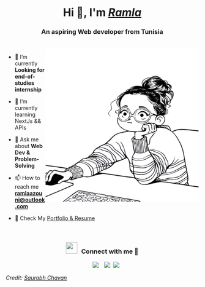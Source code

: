<h1 align="center">Hi 👋, I'm <a href="https://ramla-azouni-portfolio.vercel.app/" target="blank">
<i>Ramla</i></a></h1>
<h3 align="center">An aspiring Web developer from Tunisia </h3>

<br/>
<a target="_blank" align="center">
  <img align="right"  height="400" width="400" alt="GIF" src=avatar.png>
</a>

- 🔭 I’m currently <b> Looking for end-of-studies internship </b></a>

- 🌱 I’m currently learning NextJs && APIs

- 💬 Ask me about **Web Dev & Problem-Solving**

- 📫 How to reach me **ramlaazouni@outlook.com**

- 📄 Check My <a href="https://ramla-azouni-portfolio.vercel.app/" target="blank">Portfolio & Resume</a>
<br/>
<h3 align="center" > <img src="https://media.giphy.com/media/iY8CRBdQXODJSCERIr/giphy.gif" width="30" height="30" style="margin-right: 10px;">Connect with me 🤝 </h3>

<p align="center">

 <div align="center"  class="icons-social" style="margin-left: 10px;">
        <a style="margin-left: 10px;"  target="_blank" href="https://www.linkedin.com/in/raamlaa">
			<img src="https://img.icons8.com/doodle/40/000000/linkedin--v2.png"></a>
        <a style="margin-left: 10px;" target="_blank" href="https://github.com/raamlaa">
		<img src="https://img.icons8.com/doodle/40/000000/github--v1.png"></a>
		<a style="margin-left: 5px;" target="_blank" href="https://ramla-azouni-portfolio.vercel.app/">
					<img src="https://img.icons8.com/plasticine/0.5x/resume.png" ></a>
      </div>

</p>



<i> Credit: [Saurabh Chavan](https://github.com/100rabhcsmc) </i> 
